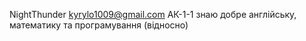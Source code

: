 NightThunder
kyrylo1009@gmail.com
АК-1-1
знаю добре англійську, математику та програмування (відносно)


